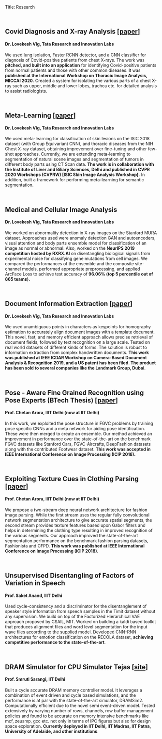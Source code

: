 Title: Research

<br>
<h2>Covid Diagnosis and X-ray Analysis [<a href="https://link.springer.com/chapter/10.1007/978-3-030-62469-9_6">paper</a>]</h2>
<h4> Dr. Lovekesh Vig, Tata Research and Innovation Labs</h4>
<p>We used lung isolation, Faster RCNN detector, and a CNN classifier for diagnosis of Covid-positive patients from chest X-rays. The work was <b>pitched, and built into an application</b> for identifying Covid-positive patients from normal patients and those with other common diseases. It was <b>published at the International Workshop on Thoracic Image Analysis, MICCAI 2020.</b> Created a system for isolating the various parts of a chest X-ray such as upper, middle and lower lobes, trachea etc. for detailed analysis to assist radiologists.</p> 


<br>
<h2>Meta-Learning [<a href="https://openaccess.thecvf.com/content_CVPRW_2020/papers/w42/Mahajan_Meta-DermDiagnosis_Few-Shot_Skin_Disease_Identification_Using_Meta-Learning_CVPRW_2020_paper.pdf">paper</a>]</h2>
<h4> Dr. Lovekesh Vig, Tata Research and Innovation Labs</h4>
<p>We used meta-learning for classification of skin lesions on the ISIC 2018 dataset (with Group Equivariant CNN), and thoracic diseases from the NIH Chest X-ray dataset, obtaining improvement over fine-tuning and other few-shot approaches. Currently, we are extending meta-learning to segmentation of natural scene images and segmentation of tumors in different body parts using CT Scan data. <b>The work is in collaboration with the Institute of Liver and Biliary Sciences, Delhi and published in CVPR 2020 Workshops (CVPRW) [ISIC Skin Image Analysis Workshop].</b> In addition, built a framework for performing meta-learning for semantic segmentation.</p>

<br>
<h2>Medical and Cellular Image Analysis </h2>
<h4> Dr. Lovekesh Vig, Tata Research and Innovation Labs</h4>
<p>We worked on abnormality detection in X-ray images on the Stanford MURA dataset. Approaches used were anomaly detection GAN and autoencoders, visual attention and body parts ensemble model for classification of an image as normal or abnormal. Also, worked on the <b>NeurIPS 2019 competition hosted by RXRX.AI</b> on disentangling biological signals from experimental noise for classifying gene mutations from cell images. We compared the performances of the ensemble and the composite site-channel models, performed appropriate preprocessing, and applied ArcFace Loss to achieve test accuracy of <b>96.06% (top 5 percentile out of 865 teams).</b></p>

<br>
<h2>Document Information Extraction [<a href="http://kushagramahajan.me/papers/ICDAR_Workshop.pdf">paper</a>]</h2>
<h4> Dr. Lovekesh Vig, Tata Research and Innovation Labs</h4>
<p>We used unambiguous points in characters as keypoints for homography estimation to accurately align document images with a template document. This novel, fast, and memory efficient approach allows precise retrieval of document fields, followed by text recognition on a large scale. Tested on real world datasets of different kinds of forms. The solution is robust to information extraction from complex handwritten documents. <b>This work was published at IEEE ICDAR Workshop on Camera-Based Document Analysis & Recognition 2019, and a US patent has been filed. The product has been sold to several companies like the Landmark Group, Dubai.</b></p>

<br>
<h2>Pose - Aware Fine Grained Recognition using Pose Experts (BTech Thesis) [<a href="http://kushagramahajan.me/papers/fgvc_icip.pdf">paper</a>]</h2>
<h4> Prof. Chetan Arora, IIIT Delhi (now at IIT Delhi)</h4>
<p>In this work, we exploited the pose structure in FGVC problems by training pose specific CNNs and a meta network for aiding pose identification. These were then merged to create an ensemble. Our method achieved an improvement in performance over the state-of-the-art on the benchmark FGVC datasets like Stanford Cars, FGVC-Aircrafts, DeepFashion datasets along with the contributed Footwear dataset. <b>This work was accepted in IEEE International Conference on Image Processing (ICIP 2018).</b></p>


<br>
<h2>Exploiting Texture Cues in Clothing Parsing [<a href="http://kushagramahajan.me/papers/texture_icip.pdf">paper</a>]</h2>
<h4> Prof. Chetan Arora, IIIT Delhi (now at IIT Delhi)</h4>
<p>We propose a two-stream deep neural network architecture for fashion image parsing. While the first stream uses the regular fully convolutional network segmentation architecture to give accurate spatial segments, the second stream provides texture features based upon Gabor filters and helps in determining the clothing type resulting in improved recognition of the various segments. Our approach improved the state-of-the-art segmentation performance on the benchmark fashion parsing datasets, Fashionista and CFPD. <b>This work was published at IEEE International Conference on Image Processing (ICIP 2018).</b></p>


<br>
<h2>Unsupervised Disentangling of Factors of Variation in Speech</h2>
<h4> Prof. Saket Anand, IIIT Delhi</h4>
<p>Used cycle-consistency and a discriminator for the disentanglement of speaker style information from speech samples in the Timit dataset without any supervision. We build on top of the Factorized Hierarchical VAE approach proposed by CSAIL, MIT. Worked on building a kaldi based toolkit that produces alignment files and word level segmentation for the input wave files according to the supplied model. Developed CNN-RNN architectures for emotion classification on the RECOLA dataset, <b>achieving competitive performance to the state-of-the-art</b>.</p>



<br>
<h2>DRAM Simulator for CPU Simulator Tejas [<a href="http://www.cse.iitd.ac.in/tejas/">site</a>]</h2>
<h4> Prof. Smruti Sarangi, IIT Delhi</h4> 
<p>Built a cycle accurate DRAM memory controller model. It leverages a combination of event driven and cycle based simulations, and the performance is at par with the state-of-the-art simulator, DRAMSim2. Computationally efficient due to the novel semi event-driven model. Tested extensively by varying number of rows, channels, row buffer management policies and found to be accurate on memory intensive benchmarks like mcf, zeusmp, gcc etc. not only in terms of IPC figures but also for design space exploration. <b>Currently deployed in IIT Delhi, IIT Madras, IIT Patna, University of Adelaide, and other institutions</b>.</p>
